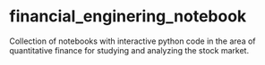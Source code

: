 # financial_enginering_notebook
Collection of notebooks with interactive python code in the area of quantitative finance for studying and analyzing the stock market.
